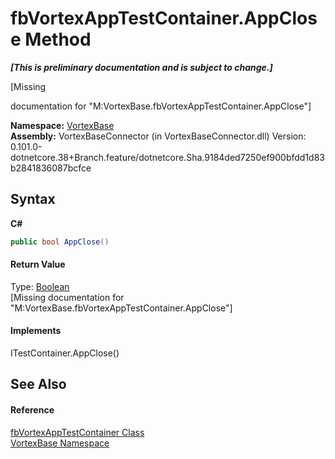 # fbVortexAppTestContainer.AppClose Method 
 _**\[This is preliminary documentation and is subject to change.\]**_

\[Missing <summary> documentation for "M:VortexBase.fbVortexAppTestContainer.AppClose"\]

**Namespace:**&nbsp;<a href="N_VortexBase.md">VortexBase</a><br />**Assembly:**&nbsp;VortexBaseConnector (in VortexBaseConnector.dll) Version: 0.101.0-dotnetcore.38+Branch.feature/dotnetcore.Sha.9184ded7250ef900bfdd1d83b2841836087bcfce

## Syntax

**C#**<br />
``` C#
public bool AppClose()
```


#### Return Value
Type: <a href="https://docs.microsoft.com/dotnet/api/system.boolean" target="_blank">Boolean</a><br />\[Missing <returns> documentation for "M:VortexBase.fbVortexAppTestContainer.AppClose"\]

#### Implements
ITestContainer.AppClose()<br />

## See Also


#### Reference
<a href="T_VortexBase_fbVortexAppTestContainer.md">fbVortexAppTestContainer Class</a><br /><a href="N_VortexBase.md">VortexBase Namespace</a><br />